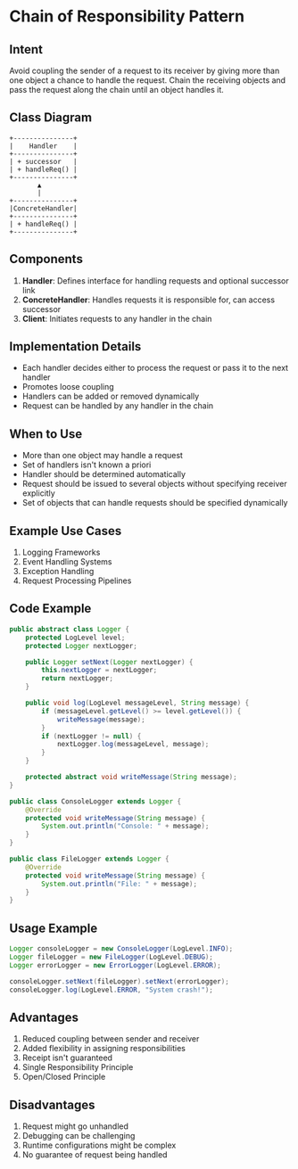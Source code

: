 # Chain of Responsibility Pattern

## Intent
Avoid coupling the sender of a request to its receiver by giving more than one object a chance to handle the request. Chain the receiving objects and pass the request along the chain until an object handles it.

## Class Diagram
```
+---------------+
|    Handler    |
+---------------+
| + successor   |
| + handleReq() |
+---------------+
       ▲
       |
+---------------+
|ConcreteHandler|
+---------------+
| + handleReq() |
+---------------+
```

## Components
1. **Handler**: Defines interface for handling requests and optional successor link
2. **ConcreteHandler**: Handles requests it is responsible for, can access successor
3. **Client**: Initiates requests to any handler in the chain

## Implementation Details
- Each handler decides either to process the request or pass it to the next handler
- Promotes loose coupling
- Handlers can be added or removed dynamically
- Request can be handled by any handler in the chain

## When to Use
- More than one object may handle a request
- Set of handlers isn't known a priori
- Handler should be determined automatically
- Request should be issued to several objects without specifying receiver explicitly
- Set of objects that can handle requests should be specified dynamically

## Example Use Cases
1. Logging Frameworks
2. Event Handling Systems
3. Exception Handling
4. Request Processing Pipelines

## Code Example
```java
public abstract class Logger {
    protected LogLevel level;
    protected Logger nextLogger;

    public Logger setNext(Logger nextLogger) {
        this.nextLogger = nextLogger;
        return nextLogger;
    }

    public void log(LogLevel messageLevel, String message) {
        if (messageLevel.getLevel() >= level.getLevel()) {
            writeMessage(message);
        }
        if (nextLogger != null) {
            nextLogger.log(messageLevel, message);
        }
    }

    protected abstract void writeMessage(String message);
}

public class ConsoleLogger extends Logger {
    @Override
    protected void writeMessage(String message) {
        System.out.println("Console: " + message);
    }
}

public class FileLogger extends Logger {
    @Override
    protected void writeMessage(String message) {
        System.out.println("File: " + message);
    }
}
```

## Usage Example
```java
Logger consoleLogger = new ConsoleLogger(LogLevel.INFO);
Logger fileLogger = new FileLogger(LogLevel.DEBUG);
Logger errorLogger = new ErrorLogger(LogLevel.ERROR);

consoleLogger.setNext(fileLogger).setNext(errorLogger);
consoleLogger.log(LogLevel.ERROR, "System crash!");
```

## Advantages
1. Reduced coupling between sender and receiver
2. Added flexibility in assigning responsibilities
3. Receipt isn't guaranteed
4. Single Responsibility Principle
5. Open/Closed Principle

## Disadvantages
1. Request might go unhandled
2. Debugging can be challenging
3. Runtime configurations might be complex
4. No guarantee of request being handled
